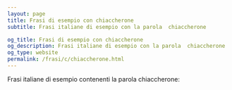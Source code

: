 ```yaml
---
layout: page
title: Frasi di esempio con chiaccherone 
subtitle: Frasi italiane di esempio con la parola  chiaccherone

og_title: Frasi di esempio con chiaccherone 
og_description: Frasi italiane di esempio con la parola  chiaccherone
og_type: website
permalink: /frasi/c/chiaccherone.html
---
```


Frasi italiane di esempio contenenti la parola chiaccherone:


